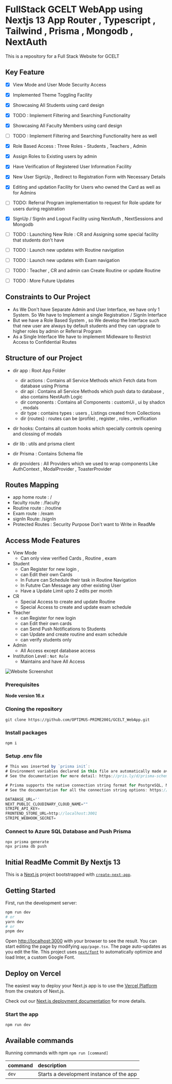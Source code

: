 # FullStack GCELT WebApp using Nextjs 13 App Router , Typescript , Tailwind , Prisma , Mongodb , NextAuth
This is a repository for a Full Stack Website for GCELT 

## Key Feature
- [x] View Mode and User Mode Security Access
- [x] Implemented Theme Toggling Facility 
- [x] Showcasing All Students using card design 
- [x] TODO :  Implement Filtering and Searching Functionality
- [x] Showcasing All Faculty Members using card design
- [ ] TODO :  Implement Filtering and Searching Functionality here as well
- [x] Role Based Access : Three Roles - Students , Teachers , Admin
- [x] Assign Roles to Existing users by admin
- [x] Have Verification of Registered User Information Facility
- [x] New User SignUp , Redirect to Registration Form with Necessary Details 
- [x] Editing and updation Facility for Users who owned the Card as well as for Admins
- [ ] TODO: Referral Program implementation to request for Role update for users during registration
- [x] SignUp / SignIn and Logout Facility using NextAuth , NextSessions and Mongodb
- [ ] TODO : Launching New Role : CR and Assigning some special facility that students don't have
- [ ] TODO : Launch new updates with Routine navigation
- [ ] TODO :  Launch new updates with Exam navigation
- [ ] TODO : Teacher , CR and admin can Create Routine or update Routine
- [ ] TODO : More Future Updates


## Constraints to Our Project
- As We Don't have Separate Admin and User Interface, we have only 1 System. So We have to Implement a single Registration / SignIn Interface 
- But we have a Role Based System , so We develop the Interface such that new user are always by default students and they can upgrade to higher roles by admin or Referral Program 
- As a Single Interface We have to implement Midleware to Restrict Access to Confidential Routes

## Structure of our Project
- dir app : Root App Folder
   - dir actions : Contains all Service Methods which Fetch data from database using Prisma
   - dir api : Contains all Service Methods which push data to database , also contains NextAuth Logic
   - dir components :  Contains all Components : customUi , ui by shadcn , modals
   - dir type : contains types : users , Listings created from Collections
   - dir {routes} : routes can be (profile) ,  register , roles , verification

- dir hooks: Contains all custom hooks which specially controls opening and clossing of modals
- dir lib : utils and prisma client
- dir Prisma :  Contains  Schema file
- dir providers :  All Providers which we used to wrap components 
            Like AuthContext , ModalProvider , ToasterProvider

## Routes Mapping
- app home route :  /
- faculty route :  /faculty
- Routine route : /routine
- Exam route :  /exam
- signIn Route: /signIn
- Protected Routes : Security Purpose Don't want to Write in ReadMe

## Access Mode Features
- View  Mode
  - Can only view verified Cards , Routine , exam
- Student
  - Can Register for new login , 
  - can Edit their own Cards
  - In Future can Schedule their task in Routine Navigation
  - In Fututre Can Message any other existing User
  - Have a Update Limit upto 2 edits per month
- CR
    - Special Access to create and update Routine
    - Special Access to create and update exam schedule
- Teacher
  - can Register for new login
  - can Edit their own cards
  - can Send Push Notifications to Students
  - can Update and create routine and exam schedule
  - can verify students only
- Admin 
  - All Access except database access
- Institution Level : ``` Not Role ```
  -  Maintains and have All Access


![Website Screenshot](https://github.com/OPTIMUS-PRIME2001/MFRT_Project/blob/master/public/images/Website_%20Screenshot.jpeg)



### Prerequisites

**Node version 16.x**

### Cloning the repository

```shell
git clone https://github.com/OPTIMUS-PRIME2001/GCELT_WebApp.git
```

### Install packages

```shell
npm i
```

### Setup .env file


```js
# This was inserted by `prisma init`:
# Environment variables declared in this file are automatically made available to Prisma.
# See the documentation for more detail: https://pris.ly/d/prisma-schema#accessing-environment-variables-from-the-schema

# Prisma supports the native connection string format for PostgreSQL, MySQL, SQLite, SQL Server, MongoDB and CockroachDB.
# See the documentation for all the connection string options: https://pris.ly/d/connection-strings

DATABASE_URL=''
NEXT_PUBLIC_CLOUDINARY_CLOUD_NAME=""
STRIPE_API_KEY=
FRONTEND_STORE_URL=http://localhost:3001
STRIPE_WEBHOOK_SECRET=
```

### Connect to Azure SQL Database and Push Prisma
```shell
npx prisma generate
npx prisma db push
```

## Initial ReadMe Commit By Nextjs 13
This is a [Next.js](https://nextjs.org/) project bootstrapped with [`create-next-app`](https://github.com/vercel/next.js/tree/canary/packages/create-next-app).

## Getting Started

First, run the development server:

```bash
npm run dev
# or
yarn dev
# or
pnpm dev
```

Open [http://localhost:3000](http://localhost:3000) with your browser to see the result.
You can start editing the page by modifying `app/page.tsx`. The page auto-updates as you edit the file.
This project uses [`next/font`](https://nextjs.org/docs/basic-features/font-optimization) to automatically optimize and load Inter, a custom Google Font.

## Deploy on Vercel

The easiest way to deploy your Next.js app is to use the [Vercel Platform](https://vercel.com/new?utm_medium=default-template&filter=next.js&utm_source=create-next-app&utm_campaign=create-next-app-readme) from the creators of Next.js.

Check out our [Next.js deployment documentation](https://nextjs.org/docs/deployment) for more details.

### Start the app

```shell
npm run dev
```

## Available commands

Running commands with npm `npm run [command]`

| command         | description                              |
| :-------------- | :--------------------------------------- |
| `dev`           | Starts a development instance of the app |